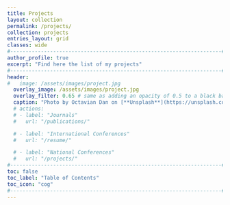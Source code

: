 ```yaml
---
title: Projects
layout: collection
permalink: /projects/
collection: projects
entries_layout: grid
classes: wide
#---------------------------------------------------------------------#
author_profile: true
excerpt: "Find here the list of my projects"
#---------------------------------------------------------------------#
header:
#   image: /assets/images/project.jpg
  overlay_image: /assets/images/project.jpg
  overlay_filter: 0.65 # same as adding an opacity of 0.5 to a black background
  caption: "Photo by Octavian Dan on [**Unsplash**](https://unsplash.com)"
  # actions:
  # - label: "Journals"
  #   url: "/publications/"

  # - label: "International Conferences"
  #   url: "/resume/"

  # - label: "National Conferences"
  #   url: "/projects/"
#---------------------------------------------------------------------#
toc: false
toc_label: "Table of Contents"
toc_icon: "cog"
#---------------------------------------------------------------------#
---
```

